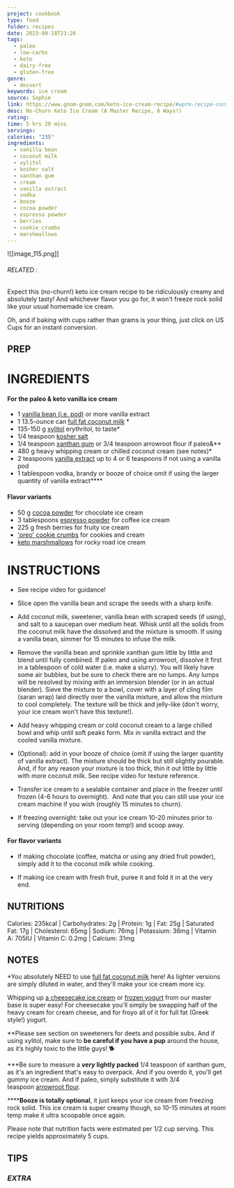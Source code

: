 ```yaml
---
project: cookbook
type: food
folder: recipes
date: 2023-09-18T23:20
tags:
  - paleo
  - low-carbs
  - keto
  - dairy-free
  - gluten-free
genre:
  - dessert
keywords: ice cream
source: Sophie
link: https://www.gnom-gnom.com/keto-ice-cream-recipe/#wprm-recipe-container-10633
desc: No-Churn Keto Ice Cream (A Master Recipe, 6 Ways!)
rating: 
time: 5 hrs 20 mins
servings: 
calories: "235"
ingredients:
  - vanilla bean
  - coconut milk
  - xylitol
  - kosher salt
  - xanthan gum
  - cream
  - vanilla extract
  - vodka
  - booze
  - cocoa powder
  - espresso powder
  - berries
  - cookie crumbs
  - marshmallows
---
```


![[image_115.png]]
###### *RELATED* : 

Expect this (no-churn!) keto ice cream recipe to be ridiculously creamy and absolutely tasty! And whichever flavor you go for, it won't freeze rock solid like your usual homemade ice cream. 

Oh, and if baking with cups rather than grams is your thing, just click on US Cups for an instant conversion.

## PREP


# INGREDIENTS

#### For the paleo & keto vanilla ice cream

- 1 [vanilla bean (i.e. pod)](https://amzn.to/2Hlbc8M) or more vanilla extract
- 1 13.5-ounce can [full fat coconut milk](https://amzn.to/2IG1URJ) *
- 135-150 g [xylitol](https://amzn.to/2OvrMTy) erythritol, to taste*
- 1/4 teaspoon [kosher salt](https://amzn.to/2uM2LxM)
- 1/4 teaspoon [xanthan gum](https://amzn.to/2uKe4GF) or 3/4 teaspoon arrowroot flour if paleo&**
- 480 g heavy whipping cream or chilled coconut cream (see notes)*
- 2 teaspoons [vanilla extract](http://amzn.to/2gVTsV4) up to 4 or 6 teaspoons if not using a vanilla pod
- 1 tablespoon vodka, brandy or booze of choice omit if using the larger quantity of vanilla extract****

#### Flavor variants

- 50 g [cocoa powder](http://amzn.to/2xydo3V) for chocolate ice cream
- 3 tablespoons [espresso powder](http://amzn.to/2EOzc2k) for coffee ice cream
- 225 g fresh berries for fruity ice cream
- ['oreo' cookie crumbs](https://www.gnom-gnom.com/keto-cookies-cream-fat-bombs/) for cookies and cream
- [keto marshmallows](https://www.gnom-gnom.com/paleo-keto-marshmallows/) for rocky road ice cream


# INSTRUCTIONS

- See recipe video for guidance!
    
- Slice open the vanilla bean and scrape the seeds with a sharp knife. 
    
- Add coconut milk, sweetener, vanilla bean with scraped seeds (if using), and salt to a saucepan over medium heat. Whisk until all the solids from the coconut milk have the dissolved and the mixture is smooth. If using a vanilla bean, simmer for 15 minutes to infuse the milk.  
    
- Remove the vanilla bean and sprinkle xanthan gum little by little and blend until fully combined. If paleo and using arrowroot, dissolve it first in a tablespoon of cold water (i.e. make a slurry). You will likely have some air bubbles, but be sure to check there are no lumps. Any lumps will be resolved by mixing with an immersion blender (or in an actual blender). Sieve the mixture to a bowl, cover with a layer of cling film (saran wrap) laid directly over the vanilla mixture, and allow the mixture to cool completely. The texture will be thick and jelly-like (don't worry, your ice cream won't have this texture!). 
    
- Add heavy whipping cream or cold coconut cream to a large chilled bowl and whip until soft peaks form. Mix in vanilla extract and the cooled vanilla mixture. 
    
- (Optional): add in your booze of choice (omit if using the larger quantity of vanilla extract). The mixture should be thick but still slightly pourable. And, if for any reason your mixture is too thick, thin it out little by little with more coconut milk. See recipe video for texture reference.  
    
- Transfer ice cream to a sealable container and place in the freezer until frozen (4-6 hours to overnight).  And note that you can still use your ice cream machine if you wish (roughly 15 minutes to churn). 
    
- If freezing overnight: take out your ice cream 10-20 minutes prior to serving (depending on your room temp!) and scoop away.
    

#### For flavor variants

- If making chocolate (coffee, matcha or using any dried fruit powder), simply add it to the coconut milk while cooking. 
    
- If making ice cream with fresh fruit, puree it and fold it in at the very end.


## NUTRITIONS

Calories: 235kcal | Carbohydrates: 2g | Protein: 1g | Fat: 25g | Saturated Fat: 17g | Cholesterol: 65mg | Sodium: 76mg | Potassium: 36mg | Vitamin A: 705IU | Vitamin C: 0.2mg | Calcium: 31mg

## NOTES

*You absolutely NEED to use [full fat coconut milk](http://amzn.to/2x9N7Lq) here! As lighter versions are simply diluted in water, and they'll make your ice cream more icy.

Whipping up [a cheesecake ice cream](https://www.gnom-gnom.com/keto-strawberry-cheesecake-ice-cream) or [frozen yogurt](https://www.gnom-gnom.com/paleo-keto-frozen-yogurt/) from our master base is super easy! For cheesecake you'll simply be swapping half of the heavy cream for cream cheese, and for froyo all of it for full fat (Greek style!) yogurt.

**Please see section on sweeteners for deets and possible subs. And if using xylitol, make sure to **be careful if you have a pup** around the house, as it’s highly toxic to the little guys! 🐕

***Be sure to measure a **_very_ lightly packed** 1/4 teaspoon of xanthan gum, as it's an ingredient that's easy to overpack. And if you overdo it, you'll get gummy ice cream. And if paleo, simply substitute it with 3/4 teaspoon [arrowroot flour](https://amzn.to/2F6LmzA). 

******Booze is totally optional**, it just keeps your ice cream from freezing rock solid. This ice cream is super creamy though, so 10-15 minutes at room temp make it ultra scoopable once again. 

Please note that nutrition facts were estimated per 1/2 cup serving. This recipe yields approximately 5 cups.


## TIPS



### *EXTRA*



